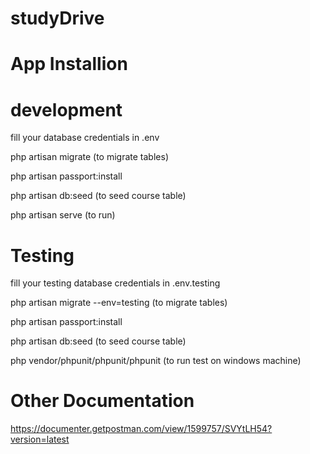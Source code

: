 # studyDrive

App Installion
====================

development 
============

fill your database credentials in .env

php artisan migrate (to migrate tables)

php artisan passport:install 

php artisan db:seed (to seed course table)

php artisan serve (to run)


Testing
========

fill your testing database credentials in .env.testing

php artisan migrate --env=testing (to migrate tables)

php artisan passport:install 

php artisan db:seed (to seed course table)

php vendor/phpunit/phpunit/phpunit (to run test on windows machine)


Other Documentation 
===================

https://documenter.getpostman.com/view/1599757/SVYtLH54?version=latest






